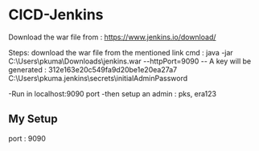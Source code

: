 # CICD-Jenkins
Download the war file from : https://www.jenkins.io/download/

Steps:
download the war file from the mentioned link
cmd : java -jar C:\Users\pkuma\Downloads\jenkins.war --httpPort=9090
  -- A key will be generated : 312e163e20c549fa9d20be1e20ea27a7
  C:\Users\pkuma\.jenkins\secrets\initialAdminPassword
  
  -Run in localhost:9090 port
  -then setup an admin : pks, era123




## My Setup

port : 9090
